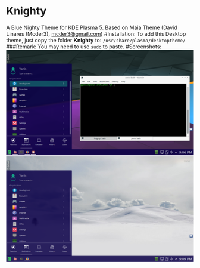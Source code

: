 # Knighty
A Blue Nighty Theme for KDE Plasma 5. Based on Maia Theme (David Linares (Mcder3), mcder3@gmail.com)
#Installation:
To add this Desktop theme, just copy the folder **Knighty** to: ```/usr/share/plasma/desktoptheme/```
###Remark: You may need to use ```sudo``` to paste.
#Screenshots:
![alt tag](https://raw.githubusercontent.com/Yanis-Boussad/Knighty/master/Knighty/Screenshot_20160810_210647.png)
![alt tag](https://raw.githubusercontent.com/Yanis-Boussad/Knighty/master/Knighty/Screenshot_20160810_210922.png)
